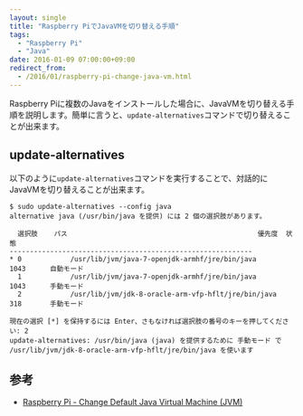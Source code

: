 ```yaml
---
layout: single
title: "Raspberry PiでJavaVMを切り替える手順"
tags:
  - "Raspberry Pi"
  - "Java"
date: 2016-01-09 07:00:00+09:00
redirect_from:
  - /2016/01/raspberry-pi-change-java-vm.html
---
```


Raspberry Piに複数のJavaをインストールした場合に、JavaVMを切り替える手順を説明します。簡単に言うと、`update-alternatives`コマンドで切り替えることが出来ます。

## update-alternatives

以下のように`update-alternatives`コマンドを実行することで、対話的にJavaVMを切り替えることが出来ます。

```
$ sudo update-alternatives --config java
alternative java (/usr/bin/java を提供) には 2 個の選択肢があります。

  選択肢    パス                                               優先度  状態
------------------------------------------------------------
* 0            /usr/lib/jvm/java-7-openjdk-armhf/jre/bin/java        1043      自動モード
  1            /usr/lib/jvm/java-7-openjdk-armhf/jre/bin/java        1043      手動モード
  2            /usr/lib/jvm/jdk-8-oracle-arm-vfp-hflt/jre/bin/java   318       手動モード

現在の選択 [*] を保持するには Enter、さもなければ選択肢の番号のキーを押してください: 2
update-alternatives: /usr/bin/java (java) を提供するために 手動モード で /usr/lib/jvm/jdk-8-oracle-arm-vfp-hflt/jre/bin/java を使います
```

## 参考

* [Raspberry Pi - Change Default Java Virtual Machine (JVM)](http://www.savagehomeautomation.com/projects/raspberry-pi-change-default-java-virtual-machine-jvm.html)
